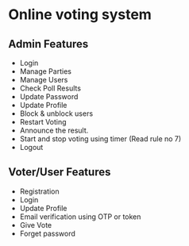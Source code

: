 # Online voting system

## Admin Features
* Login
* Manage Parties
* Manage Users
* Check Poll Results
* Update Password
* Update Profile
* Block & unblock users
* Restart Voting
* Announce the result.
* Start and stop voting using timer (Read rule no 7)
* Logout
## Voter/User Features
* Registration
* Login
* Update Profile
* Email verification using OTP or token
* Give Vote
* Forget password

## 

